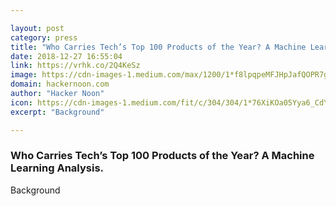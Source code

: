 ```yaml
---

layout: post
category: press
title: "Who Carries Tech’s Top 100 Products of the Year? A Machine Learning Analysis."
date: 2018-12-27 16:55:04
link: https://vrhk.co/2Q4KeSz
image: https://cdn-images-1.medium.com/max/1200/1*f8lpqpeMFJHpJafQOPR7gA.jpeg
domain: hackernoon.com
author: "Hacker Noon"
icon: https://cdn-images-1.medium.com/fit/c/304/304/1*76XiKOa05Yya6_CdYX8pVg.jpeg
excerpt: "Background"

---
```


### Who Carries Tech’s Top 100 Products of the Year? A Machine Learning Analysis.

Background